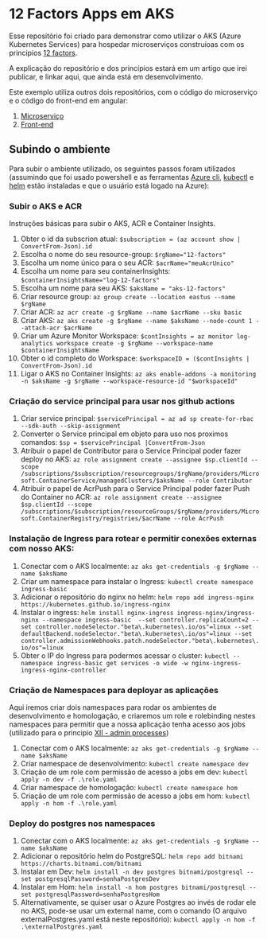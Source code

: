 12 Factors Apps em AKS
======================

Esse repositório foi criado para demonstrar como utilizar o AKS (Azure Kubernetes Services) para hospedar microserviços construíoas com os principios [12 factors](http//12factors.net).

A explicação do repositório e dos princípios estará em um artigo que irei publicar, e linkar aqui, que ainda está em desenvolvimento.

Este exemplo utiliza outros dois repositórios, com o código do microserviço e o código do front-end em angular:

1. [Microserviço](https://github.com/andreracz/12-factors-aks-microservice)
2. [Front-end](https://github.com/andreracz/12-factors-aks-front)


Subindo o ambiente
------------------

Para subir o ambiente utilizado, os seguintes passos foram utilizados (assumindo que foi usado powershell e as ferramentas [Azure cli](https://docs.microsoft.com/pt-br/cli/azure/install-azure-cli), [kubectl](https://kubernetes.io/docs/tasks/tools/) e [helm](https://helm.sh/docs/intro/install/) estão instaladas e que o usuário está logado na Azure):

### Subir o AKS e ACR

Instruções básicas para subir o AKS, ACR e Container Insights.

1. Obter o id da subscrion atual: ```$subscription = (az account show | ConvertFrom-Json).id```
2. Escolha o nome do seu resource-group: ```$rgName="12-factors"```
3. Escolha um nome único para o seu ACR: ```$acrName="meuAcrUnico"```
4. Escolha um nome para seu containerInsights: ```$containerInsightsName="log-12-factors"```
5. Escolha um nome para seu AKS: ```$aksName = "aks-12-factors"```
6. Criar resource group: ```az group create --location eastus --name $rgName```
7. Criar ACR: ```az acr create -g $rgName --name $acrName --sku basic```
8. Criar AKS: ```az aks create -g $rgName --name $aksName --node-count 1 --attach-acr $acrName```
9. Criar um Azure Monitor Workspace: ```$contInsights = az monitor log-analytics workspace create -g $rgName --workspace-name $containerInsightsName```
10. Obter o id completo do Workspace: ```$workspaceID = ($contInsights | ConvertFrom-Json).id```
11. Ligar o AKS no Container Insights: ```az aks enable-addons -a monitoring -n $aksName -g $rgName --workspace-resource-id "$workspaceId"```

### Criação do service principal para usar nos github actions

1. Criar service principal: ```$servicePrincipal = az ad sp create-for-rbac --sdk-auth --skip-assignment```
2. Converter o Service principal em objeto para uso nos proximos comandos: ```$sp = $servicePrincipal |ConvertFrom-Json```
3. Atribuir o papel de Contributor para o Service Principal poder fazer deploy no AKS: ```az role assignment create --assignee $sp.clientId --scope /subscriptions/$subscription/resourcegroups/$rgName/providers/Microsoft.ContainerService/managedClusters/$aksName --role Contributor```
4. Atribuir o papel de AcrPush para o Service Principal poder fazer Push do Container no ACR: ```az role assignment create --assignee $sp.clientId --scope /subscriptions/$subscription/resourceGroups/$rgName/providers/Microsoft.ContainerRegistry/registries/$acrName --role AcrPush```

### Instalação de Ingress para rotear e permitir conexões externas com nosso AKS:

1. Conectar com o AKS localmente: ```az aks get-credentials -g $rgName --name $aksName```
2. Criar um namespace para instalar o Ingress: ```kubectl create namespace ingress-basic```
3. Adicionar o repositório do nginx no helm: ```helm repo add ingress-nginx https://kubernetes.github.io/ingress-nginx```
4. Instalar o ingress: ```helm install nginx-ingress ingress-nginx/ingress-nginx --namespace ingress-basic  --set controller.replicaCount=2 --set controller.nodeSelector."beta\.kubernetes\.io/os"=linux --set defaultBackend.nodeSelector."beta\.kubernetes\.io/os"=linux --set controller.admissionWebhooks.patch.nodeSelector."beta\.kubernetes\.io/os"=linux```
5. Obter o IP do Ingress para podermos acessar o cluster: ```kubectl --namespace ingress-basic get services -o wide -w nginx-ingress-ingress-nginx-controller```

### Criação de Namespaces para deployar as aplicações

Aqui iremos criar dois namespaces para rodar os ambientes de desenvolvimento e homologação, e criaremos um role e rolebinding nestes namespaces para permitir que a nossa aplicação tenha acesso aos jobs (utilizado para o principio [XII - admin processes](https://12factor.net/pt_br/admin-processes))

1. Conectar com o AKS localmente: ```az aks get-credentials -g $rgName --name $aksName```
2. Criar namespace de desenvolvimento: ```kubectl create namespace dev```
3. Criação de um role com permissão de acesso a jobs em dev:  ```kubectl apply -n dev -f .\role.yaml```
4. Criar namespace de homologação: ```kubectl create namespace hom```
5. Criação de um role com permissão de acesso a jobs em hom:   ```kubectl apply -n hom -f .\role.yaml```

### Deploy do postgres nos namespaces

1. Conectar com o AKS localmente: ```az aks get-credentials -g $rgName --name $aksName```
2. Adicionar o repositório helm do PostgreSQL: ```helm repo add bitnami https://charts.bitnami.com/bitnami```
3. Instalar em Dev: ```helm install -n dev postgres bitnami/postgresql --set postgresqlPassword=senhaPostgresDev```
4. Instalar em Hom: ```helm install -n hom postgres bitnami/postgresql --set postgresqlPassword=senhaPostgresHom```
5. Alternativamente, se quiser usar o Azure Postgres ao invés de rodar ele no AKS, pode-se usar um external name, com o comando (O arquivo externalPostgres.yaml está neste repositório): ```kubectl apply -n hom -f .\externalPostgres.yaml```

